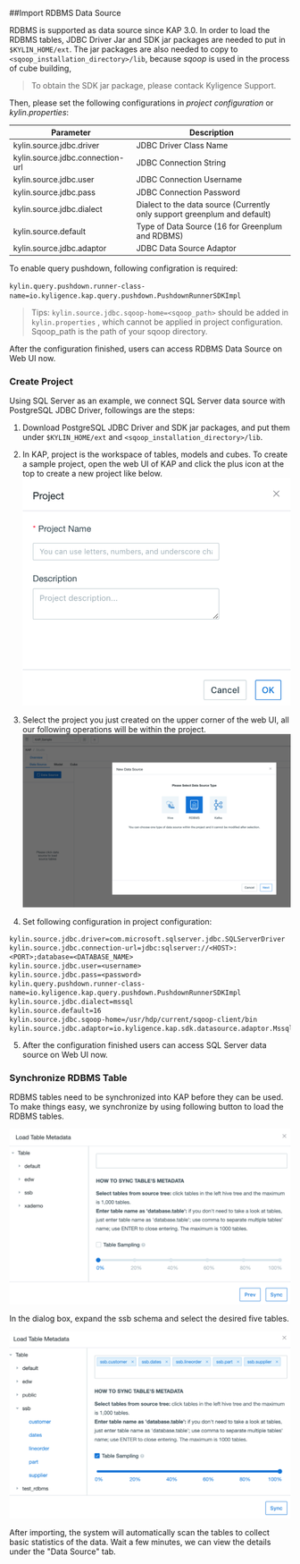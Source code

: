 ##Import RDBMS Data Source

RDBMS is supported as data source since KAP 3.0. In order to load the RDBMS tables, JDBC Driver Jar and SDK jar packages are needed to put in  `$KYLIN_HOME/ext`.  The jar packages are also needed to copy to `<sqoop_installation_directory>/lib`, because *sqoop* is used in the process of cube building,

> To obtain the SDK jar package, please contack Kyligence Support.

Then, please set the following configurations in *project configuration* or *kylin.properties*:

| Parameter                        | Description                                                  |
| -------------------------------- | ------------------------------------------------------------ |
| kylin.source.jdbc.driver         | JDBC Driver Class Name                                       |
| kylin.source.jdbc.connection-url | JDBC Connection String                                       |
| kylin.source.jdbc.user           | JDBC Connection Username                                     |
| kylin.source.jdbc.pass           | JDBC Connection Password                                     |
| kylin.source.jdbc.dialect        | Dialect to the data source (Currently only support greenplum and default) |
| kylin.source.default             | Type of Data Source (16 for Greenplum and RDBMS)             |
| kylin.source.jdbc.adaptor        | JDBC Data Source Adaptor                                     |

To enable query pushdown, following configration is required:

`kylin.query.pushdown.runner-class-name=io.kyligence.kap.query.pushdown.PushdownRunnerSDKImpl`

> Tips:  `kylin.source.jdbc.sqoop-home=<sqoop_path>` should be added in `kylin.properties` , which cannot   be applied in project configuration. Sqoop_path is the path of your sqoop directory. 

After the configuration finished, users can access RDBMS Data Source on Web UI now.

### Create Project

Using SQL Server as an example, we connect SQL Server data source with PostgreSQL JDBC Driver, followings are the steps:

1. Download PostgreSQL JDBC Driver and SDK jar packages, and put them under `$KYLIN_HOME/ext` and `<sqoop_installation_directory>/lib`.
2. In KAP, project is the workspace of tables, models and cubes. To create a sample project, open the web UI of KAP and click the plus icon at the top to create a new project like below.![create project](images/rdbms_import.en.png)



3. Select the project you just created on the upper corner of the web UI, all our following operations will be within the project.![select data source](images/rdbms_import2.en.png)
4. Set following configuration in project configuration:

```
kylin.source.jdbc.driver=com.microsoft.sqlserver.jdbc.SQLServerDriver
kylin.source.jdbc.connection-url=jdbc:sqlserver://<HOST>:<PORT>;database=<DATABASE_NAME>
kylin.source.jdbc.user=<username>
kylin.source.jdbc.pass=<password>
kylin.query.pushdown.runner-class-name=io.kyligence.kap.query.pushdown.PushdownRunnerSDKImpl
kylin.source.jdbc.dialect=mssql
kylin.source.default=16
kylin.source.jdbc.sqoop-home=/usr/hdp/current/sqoop-client/bin
kylin.source.jdbc.adaptor=io.kyligence.kap.sdk.datasource.adaptor.MssqlAdapter
```

5. After the configuration finished users can access SQL Server data source on Web UI now.



### Synchronize RDBMS Table

RDBMS tables need to be synchronized into KAP before they can be used. To make things easy, we synchronize by using following button to load the RDBMS tables.

![synchronize table's metadata](images/rdbms_import3.en.png)

In the dialog box, expand the ssb schema and select the desired five tables.

![table sampling](images/rdbms_import4.en.png)

After importing, the system will automatically scan the tables to collect basic statistics of the data. Wait a few minutes, we can view the details under the "Data Source" tab.